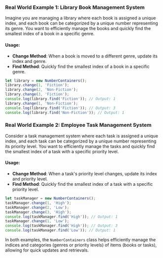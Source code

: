 ### Real World Example 1: Library Book Management System

Imagine you are managing a library where each book is assigned a unique index, and each book can be categorized by a unique number representing its genre. You want to efficiently manage the books and quickly find the smallest index of a book in a specific genre.

#### Usage:
- **Change Method**: When a book is moved to a different genre, update its index and genre.
- **Find Method**: Quickly find the smallest index of a book in a specific genre.

```javascript
let library = new NumberContainers();
library.change(1, 'Fiction');
library.change(2, 'Non-Fiction');
library.change(3, 'Fiction');
console.log(library.find('Fiction')); // Output: 1
library.change(1, 'Non-Fiction');
console.log(library.find('Fiction')); // Output: 3
console.log(library.find('Non-Fiction')); // Output: 1
```

### Real World Example 2: Employee Task Management System

Consider a task management system where each task is assigned a unique index, and each task can be categorized by a unique number representing its priority level. You want to efficiently manage the tasks and quickly find the smallest index of a task with a specific priority level.

#### Usage:
- **Change Method**: When a task's priority level changes, update its index and priority level.
- **Find Method**: Quickly find the smallest index of a task with a specific priority level.

```javascript
let taskManager = new NumberContainers();
taskManager.change(1, 'High');
taskManager.change(2, 'Low');
taskManager.change(3, 'High');
console.log(taskManager.find('High')); // Output: 1
taskManager.change(1, 'Low');
console.log(taskManager.find('High')); // Output: 3
console.log(taskManager.find('Low')); // Output: 1
```

In both examples, the `NumberContainers` class helps efficiently manage the indices and categories (genres or priority levels) of items (books or tasks), allowing for quick updates and retrievals. 
